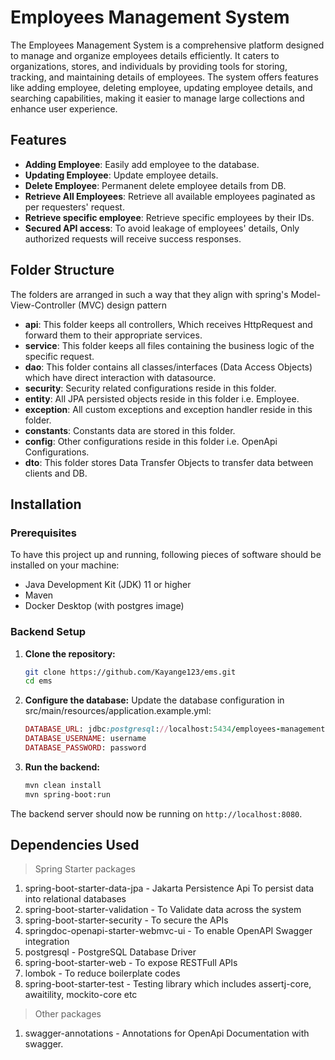 # Employees Management System

The Employees Management System is a comprehensive platform designed to manage and 
organize employees details efficiently. It caters to organizations, stores, and individuals by providing tools for storing, tracking,
and maintaining details of employees. 
The system offers features like adding employee, deleting employee, updating employee details, and searching capabilities, 
making it easier to manage large collections and enhance user experience.

## Features

- **Adding Employee**: Easily add employee to the database.
- **Updating Employee**: Update employee details.
- **Delete Employee**: Permanent delete employee details from DB.
- **Retrieve All Employees**: Retrieve all available employees paginated as per requesters' request.
- **Retrieve specific employee**: Retrieve specific employees by their IDs.
- **Secured API access**: To avoid leakage of employees' details, Only authorized requests will receive success responses.

## Folder Structure

The folders are arranged in such a way that they align with spring's Model-View-Controller (MVC) design pattern

- **api**: This folder keeps all controllers, Which receives HttpRequest and forward them to their appropriate services.
- **service**: This folder keeps all files containing the business logic of the specific request.
- **dao**: This folder contains all classes/interfaces (Data Access Objects) which have direct interaction with datasource.
- **security**: Security related configurations reside in this folder.
- **entity**: All JPA persisted objects reside in this folder i.e. Employee.
- **exception**: All custom exceptions and exception handler reside in this folder.
- **constants**: Constants data are stored in this folder.
- **config**: Other configurations reside in this folder i.e. OpenApi Configurations.
- **dto**: This folder stores Data Transfer Objects to transfer data between clients and DB.

## Installation

### Prerequisites

To have this project up and running, following pieces of software should be installed on your machine:

- Java Development Kit (JDK) 11 or higher
- Maven
- Docker Desktop (with postgres image)

### Backend Setup

1. **Clone the repository:**
   ```sh
   git clone https://github.com/Kayange123/ems.git
   cd ems

2. **Configure the database:**
Update the database configuration in src/main/resources/application.example.yml:
   ```ruby
   DATABASE_URL: jdbc:postgresql://localhost:5434/employees-management-db
   DATABASE_USERNAME: username
   DATABASE_PASSWORD: password
   ```

3. **Run the backend:**
   ```sh
   mvn clean install
   mvn spring-boot:run
   ```

The backend server should now be running on `http://localhost:8080`.

## Dependencies Used

> Spring Starter packages

1. spring-boot-starter-data-jpa - Jakarta Persistence Api To persist data into relational databases
2. spring-boot-starter-validation - To Validate data across the system
3. spring-boot-starter-security - To secure the APIs
4. springdoc-openapi-starter-webmvc-ui - To enable OpenAPI Swagger integration
5. postgresql - PostgreSQL Database Driver
6. spring-boot-starter-web - To expose RESTFull APIs
7. lombok - To reduce boilerplate codes
8. spring-boot-starter-test - Testing library which includes assertj-core, awaitility, mockito-core etc

> Other packages

1. swagger-annotations - Annotations for OpenApi Documentation with swagger.